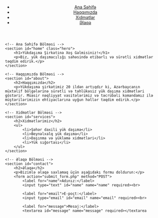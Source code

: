 <!DOCTYPE html>
<html lang="az">
<head>
    <meta charset="UTF-8">
    <meta name="viewport" content="width=device-width, initial-scale=1.0">
    <meta http-equiv="X-UA-Compatible" content="ie=edge">
    <title>Yükdaşıma Şirkəti</title>
    <link rel="stylesheet" href="styles.css">
</head>
<body>
    <!-- Header Bölməsi -->
    <header>
        <nav>
            <ul>
                <li><a href="#home">Ana Səhifə</a></li>
                <li><a href="#about">Haqqımızda</a></li>
                <li><a href="#services">Xidmətlər</a></li>
                <li><a href="#contact">Əlaqə</a></li>
            </ul>
        </nav>
    </header>

    <!-- Ana Səhifə Bölməsi -->
    <section id="home" class="hero">
        <h1>Yükdaşıma Şirkətinə Xoş Gəlmisiniz!</h1>
        <p>Biz, yük daşımacılığı sahəsində etibarlı və sürətli xidmətlər təqdim edirik.</p>
    </section>

    <!-- Haqqımızda Bölməsi -->
    <section id="about">
        <h2>Haqqımızda</h2>
        <p>Yükdaşıma şirkətimiz 20 ildən artıqdır ki, Azərbaycanın müxtəlif bölgələrinə sürətli və təhlükəsiz yük daşıma xidmətləri göstərir. Müasir nəqliyyat vasitələrimiz və təcrübəli komandamız ilə müştərilərimizin ehtiyaclarına uyğun həllər təqdim edirik.</p>
    </section>

    <!-- Xidmətlər Bölməsi -->
    <section id="services">
        <h2>Xidmətlərimiz</h2>
        <ul>
            <li>Şəhər daxili yük daşıma</li>
            <li>Beynəlxalq yük daşıma</li>
            <li>Daşınma və yükləmə xidmətləri</li>
            <li>Yük sığortası</li>
        </ul>
    </section>

    <!-- Əlaqə Bölməsi -->
    <section id="contact">
        <h2>Əlaqə</h2>
        <p>Bizimlə əlaqə saxlamaq üçün aşağıdakı formu doldurun:</p>
        <form action="submit_form.php" method="POST">
            <label for="name">Adınız:</label>
            <input type="text" id="name" name="name" required><br>

            <label for="email">E-poçt:</label>
            <input type="email" id="email" name="email" required><br>

            <label for="message">Mesaj:</label>
            <textarea id="message" name="message" required></textarea


